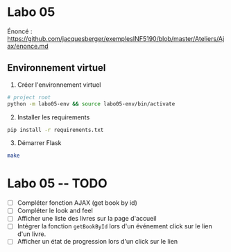 # Labo 05

Énoncé : https://github.com/jacquesberger/exemplesINF5190/blob/master/Ateliers/Ajax/enonce.md

## Environnement virtuel

1. Créer l'environnement virtuel

```bash
# project root
python -m labo05-env && source labo05-env/bin/activate
```

2. Installer les requirements

```bash
pip install -r requirements.txt
```

3. Démarrer Flask

```bash
make
```

# Labo 05 -- TODO

-   [ ] Compléter fonction AJAX (get book by id)
-   [ ] Compléter le look and feel
-   [ ] Afficher une liste des livres sur la page d'accueil
-   [ ] Intégrer la fonction `getBookById` lors d'un événement click sur le lien d'un livre.
-   [ ] Afficher un état de progression lors d'un click sur le lien
